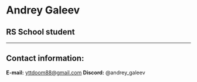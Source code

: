 # Andrey Galeev

## RS School student
---
## Contact information:
**E-mail:** yttdoom88@gmail.com
**Discord:** @andrey_galeev